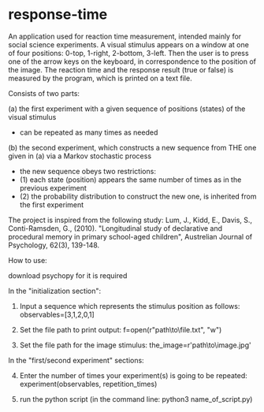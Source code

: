 # response-time
An application used for reaction time measurement, intended mainly for social science experiments. A visual stimulus appears on a window at one of four positions: 0-top, 1-right, 2-bottom, 3-left. Then the user is to press one of the arrow keys on the keyboard, in correspondence to the position of the image. The reaction time and the response result (true or false) is measured by the program, which is printed on a text file.

Consists of two parts:

(a) the first experiment with a given sequence of positions (states) of the visual stimulus
- can be repeated as many times as needed

(b) the second experiment, which constructs a new sequence from THE one given in (a) via a Markov stochastic process
- the new sequence obeys two restrictions: 
- (1) each state (position) appears the same number of times as in the previous experiment
- (2) the probability distribution to construct the new one, is inherited from the first experiment


The project is inspired from the following study:
Lum, J., Kidd, E., Davis, S., Conti-Ramsden, G., (2010). "Longitudinal study of declarative and procedural memory in primary school-aged children",
Austrelian Journal of Psychology, 62(3), 139-148.


How to use:

download psychopy for it is required

In the "initialization section":

1) Input a sequence which represents the stimulus position as follows: observables=[3,1,2,0,1]

2) Set the file path to print output: f=open(r"path\to\file.txt", "w")

3) Set the file path for the image stimulus: the_image=r'path\to\image.jpg'


In the "first/second experiment" sections:

4) Enter the number of times your experiment(s) is going to be repeated: experiment(observables, repetition_times)

5) run the python script (in the command line: python3 name_of_script.py)
